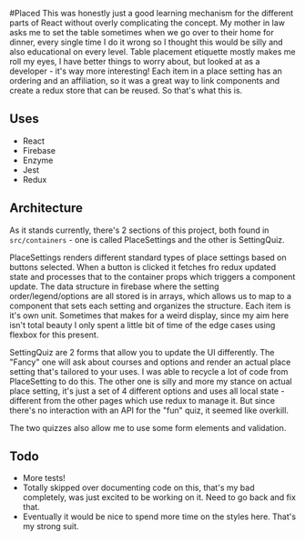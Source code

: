 #Placed
This was honestly just a good learning mechanism for the different parts of React without overly complicating the concept. My mother in law asks me to set the table sometimes when we go over to their home for dinner, every single time I do it wrong so I thought this would be silly and also educational on every level. Table placement etiquette mostly makes me roll my eyes, I have better things to worry about, but looked at as a developer - it's way more interesting! Each item in a place setting has an ordering and an affiliation, so it was a great way to link components and create a redux store that can be reused. So that's what this is.

## Uses
- React
- Firebase
- Enzyme
- Jest
- Redux

## Architecture
As it stands currently, there's 2 sections of this project, both found in `src/containers` - one is called PlaceSettings and the other is SettingQuiz.

PlaceSettings renders different standard types of place settings based on buttons selected. When a button is clicked it fetches fro redux updated state and processes that to the container props which triggers a component update. The data structure in firebase where the setting order/legend/options are all stored is in arrays, which allows us to map to a component that sets each setting and organizes the structure. Each item is it's own unit. Sometimes that makes for a weird display, since my aim here isn't total beauty I only spent a little bit of time of the edge cases using flexbox for this present.

SettingQuiz are 2 forms that allow you to update the UI differently. The "Fancy" one will ask about courses and options and render an actual place setting that's tailored to your uses. I was able to recycle a lot of code from PlaceSetting to do this. The other one is silly and more my stance on actual place setting, it's just a set of 4 different options and uses all local state - different from the other pages which use redux to manage it. But since there's no interaction with an API for the "fun" quiz, it seemed like overkill.

The two quizzes also allow me to use some form elements and validation.

## Todo
- More tests!
- Totally skipped over documenting code on this, that's my bad completely, was just excited to be working on it. Need to go back and fix that.
- Eventually it would be nice to spend more time on the styles here. That's my strong suit.

